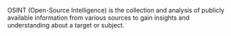 OSINT (Open-Source Intelligence) is the collection and analysis of publicly available information from various sources to gain insights and understanding about a target or subject.